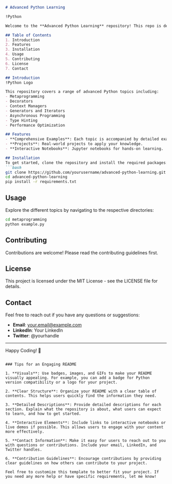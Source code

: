 ```markdown
# Advanced Python Learning

!Python

Welcome to the **Advanced Python Learning** repository! This repo is designed to help you master advanced Python concepts through practical examples and projects.

## Table of Contents
1. Introduction
2. Features
3. Installation
4. Usage
5. Contributing
6. License
7. Contact

## Introduction
!Python Logo

This repository covers a range of advanced Python topics including:
- Metaprogramming
- Decorators
- Context Managers
- Generators and Iterators
- Asynchronous Programming
- Type Hinting
- Performance Optimization

## Features
- **Comprehensive Examples**: Each topic is accompanied by detailed examples.
- **Projects**: Real-world projects to apply your knowledge.
- **Interactive Notebooks**: Jupyter notebooks for hands-on learning.

## Installation
To get started, clone the repository and install the required packages:
```bash
git clone https://github.com/yourusername/advanced-python-learning.git
cd advanced-python-learning
pip install -r requirements.txt
```

## Usage
Explore the different topics by navigating to the respective directories:
```bash
cd metaprogramming
python example.py
```

## Contributing
Contributions are welcome! Please read the contributing guidelines first.

## License
This project is licensed under the MIT License - see the LICENSE file for details.

## Contact
Feel free to reach out if you have any questions or suggestions:
- **Email**: your.email@example.com
- **LinkedIn**: Your LinkedIn
- **Twitter**: @yourhandle

---

Happy Coding! 🎉
```

### Tips for an Engaging README

1. **Visuals**: Use badges, images, and GIFs to make your README visually appealing. For example, you can add a badge for Python version compatibility or a logo for your project.

2. **Clear Structure**: Organize your README with a clear table of contents. This helps users quickly find the information they need.

3. **Detailed Descriptions**: Provide detailed descriptions for each section. Explain what the repository is about, what users can expect to learn, and how to get started.

4. **Interactive Elements**: Include links to interactive notebooks or live demos if possible. This allows users to engage with your content more effectively.

5. **Contact Information**: Make it easy for users to reach out to you with questions or contributions. Include your email, LinkedIn, and Twitter handles.

6. **Contribution Guidelines**: Encourage contributions by providing clear guidelines on how others can contribute to your project.

Feel free to customize this template to better fit your project. If you need any more help or have specific requirements, let me know!
